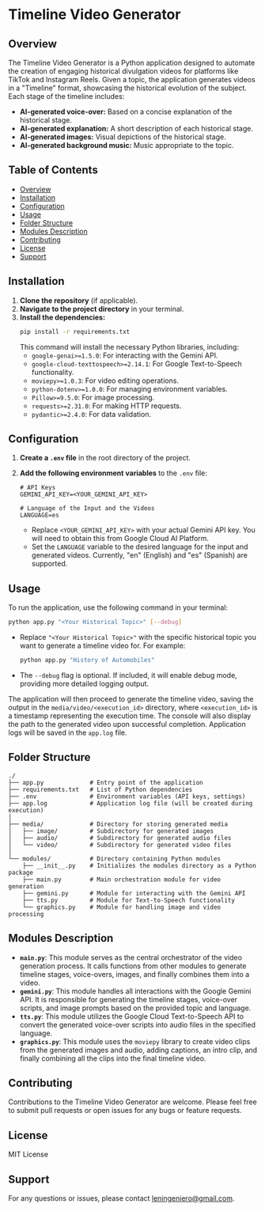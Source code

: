# Timeline Video Generator

## Overview

The Timeline Video Generator is a Python application designed to automate the creation of engaging historical divulgation videos for platforms like TikTok and Instagram Reels. Given a topic, the application generates videos in a "Timeline" format, showcasing the historical evolution of the subject. Each stage of the timeline includes:

* **AI-generated voice-over:** Based on a concise explanation of the historical stage.
* **AI-generated explanation:** A short description of each historical stage.
* **AI-generated images:** Visual depictions of the historical stage.
* **AI-generated background music:** Music appropriate to the topic.

## Table of Contents

* [Overview](#overview)
* [Installation](#installation)
* [Configuration](#configuration)
* [Usage](#usage)
* [Folder Structure](#folder-structure)
* [Modules Description](#modules-description)
* [Contributing](#contributing)
* [License](#license)
* [Support](#support)

## Installation

1.  **Clone the repository** (if applicable).
2.  **Navigate to the project directory** in your terminal.
3.  **Install the dependencies:**
    ```bash
    pip install -r requirements.txt
    ```
    This command will install the necessary Python libraries, including:
    * `google-genai>=1.5.0`: For interacting with the Gemini API.
    * `google-cloud-texttospeech>=2.14.1`: For Google Text-to-Speech functionality.
    * `moviepy>=1.0.3`: For video editing operations.
    * `python-dotenv>=1.0.0`: For managing environment variables.
    * `Pillow>=9.5.0`: For image processing.
    * `requests>=2.31.0`: For making HTTP requests.
    * `pydantic>=2.4.0`: For data validation.

## Configuration

1.  **Create a `.env` file** in the root directory of the project.
2.  **Add the following environment variables** to the `.env` file:

    ```dotenv
    # API Keys
    GEMINI_API_KEY=<YOUR_GEMINI_API_KEY>

    # Language of the Input and the Videos
    LANGUAGE=es
    ```

    * Replace `<YOUR_GEMINI_API_KEY>` with your actual Gemini API key. You will need to obtain this from Google Cloud AI Platform.
    * Set the `LANGUAGE` variable to the desired language for the input and generated videos. Currently, "en" (English) and "es" (Spanish) are supported.

## Usage

To run the application, use the following command in your terminal:

```bash
python app.py "<Your Historical Topic>" [--debug]
```

  * Replace `"<Your Historical Topic>"` with the specific historical topic you want to generate a timeline video for. For example:

    ```bash
    python app.py "History of Automobiles"
    ```

  * The `--debug` flag is optional. If included, it will enable debug mode, providing more detailed logging output.

The application will then proceed to generate the timeline video, saving the output in the `media/video/<execution_id>` directory, where `<execution_id>` is a timestamp representing the execution time. The console will also display the path to the generated video upon successful completion. Application logs will be saved in the `app.log` file.

## Folder Structure
```
./
├── app.py             # Entry point of the application
├── requirements.txt   # List of Python dependencies
├── .env               # Environment variables (API keys, settings)
├── app.log            # Application log file (will be created during execution)
│
├── media/             # Directory for storing generated media
│   ├── image/         # Subdirectory for generated images
│   ├── audio/         # Subdirectory for generated audio files
│   └── video/         # Subdirectory for generated video files
│
└── modules/           # Directory containing Python modules
    ├── __init__.py    # Initializes the modules directory as a Python package
    ├── main.py        # Main orchestration module for video generation
    ├── gemini.py      # Module for interacting with the Gemini API
    ├── tts.py         # Module for Text-to-Speech functionality
    └── graphics.py    # Module for handling image and video processing
```

## Modules Description

* **`main.py`**: This module serves as the central orchestrator of the video generation process. It calls functions from other modules to generate timeline stages, voice-overs, images, and finally combines them into a video.
* **`gemini.py`**: This module handles all interactions with the Google Gemini API. It is responsible for generating the timeline stages, voice-over scripts, and image prompts based on the provided topic and language.
* **`tts.py`**: This module utilizes the Google Cloud Text-to-Speech API to convert the generated voice-over scripts into audio files in the specified language.
* **`graphics.py`**: This module uses the `moviepy` library to create video clips from the generated images and audio, adding captions, an intro clip, and finally combining all the clips into the final timeline video.

## Contributing

Contributions to the Timeline Video Generator are welcome. Please feel free to submit pull requests or open issues for any bugs or feature requests.

## License

MIT License

## Support

For any questions or issues, please contact leningeniero@gmail.com.